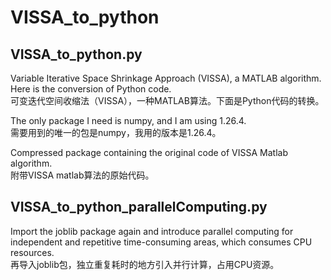 # VISSA_to_python
## VISSA_to_python.py
Variable Iterative Space Shrinkage Approach (VISSA), a MATLAB algorithm. Here is the conversion of Python code.\
可变迭代空间收缩法（VISSA），一种MATLAB算法。下面是Python代码的转换。

The only package I need is numpy, and I am using 1.26.4.\
需要用到的唯一的包是numpy，我用的版本是1.26.4。

Compressed package containing the original code of VISSA Matlab algorithm.\
附带VISSA matlab算法的原始代码。

## VISSA_to_python_parallelComputing.py
Import the joblib package again and introduce parallel computing for independent and repetitive time-consuming areas, which consumes CPU resources.\
再导入joblib包，独立重复耗时的地方引入并行计算，占用CPU资源。

